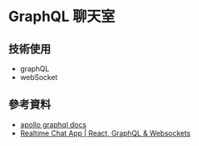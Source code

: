 # GraphQL 聊天室

## 技術使用

- graphQL
- webSocket

## 參考資料

- [apollo graphql docs](https://www.apollographql.com/docs/react/get-started/)
- [Realtime Chat App | React, GraphQL & Websockets](https://www.youtube.com/watch?v=E3NHd-PkLrQ&t=185s)
